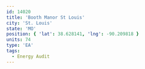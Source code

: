 ```yaml
---
id: 14020
title: 'Booth Manor St Louis'
city: 'St. Louis'
state: 'MO'
position: { 'lat': 38.628141, 'lng': -90.209818 }
units: 74
type: 'EA'
tags:
  - Energy Audit
---
```

